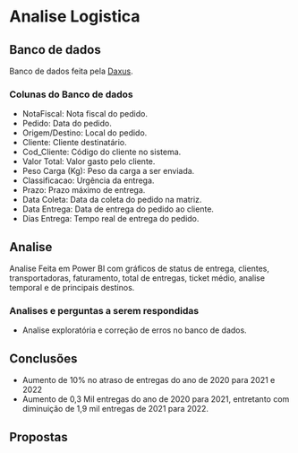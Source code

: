 # Analise Logistica
## Banco de dados

Banco de dados feita pela [Daxus](https://www.daxus.com.br/treinamentos).

### Colunas do Banco de dados

- NotaFiscal: Nota fiscal do pedido.
- Pedido: Data do pedido.
- Origem/Destino: Local do pedido.
- Cliente: Cliente destinatário.
- Cod_Cliente: Código do cliente no sistema.
- Valor Total: Valor gasto pelo cliente.
- Peso Carga (Kg): Peso da carga a ser enviada.
- Classificacao: Urgência da entrega.
- Prazo: Prazo máximo de entrega.
- Data Coleta: Data da coleta do pedido na matriz.
- Data Entrega: Data de entrega do pedido ao cliente.
- Dias Entrega: Tempo real de entrega do pedido.

## Analise

Analise Feita em Power BI com gráficos de status de entrega, clientes, transportadoras, faturamento, total de entregas, ticket médio, analise temporal e de principais destinos.

### Analises e perguntas a serem respondidas

- Analise exploratória e correção de erros no banco de dados.

## Conclusões

- Aumento de 10% no atraso de entregas do ano de 2020 para 2021 e 2022
- Aumento de 0,3  Mil entregas do ano de 2020 para 2021, entretanto com diminuição de 1,9 mil entregas de 2021 para 2022.

## Propostas

